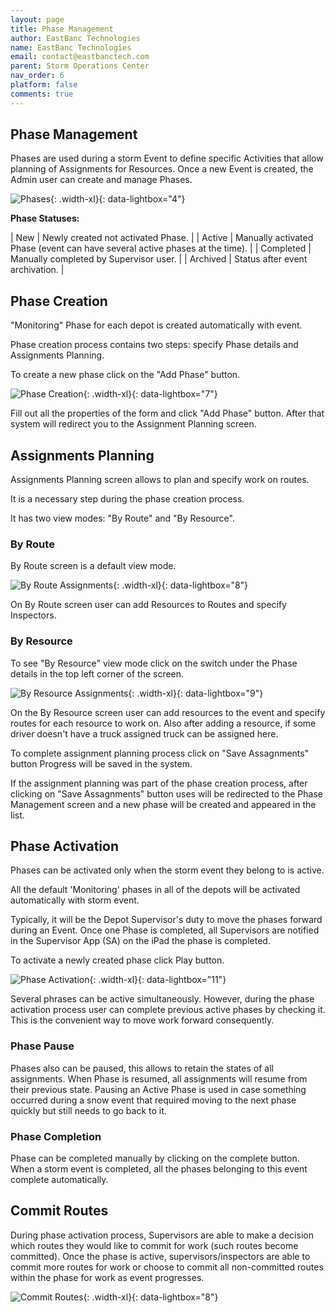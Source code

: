 ```yaml
---
layout: page
title: Phase Management
author: EastBanc Technologies
name: EastBanc Technologies
email: contact@eastbanctech.com
parent: Storm Operations Center
nav_order: 6
platform: false
comments: true
---
```


<section id="Phase-Management" markdown="1">

## Phase Management

Phases are used during a storm Event to define specific Activities that allow planning of Assignments for Resources. Once a new Event is created, the Admin user can create and manage Phases.

![Phases](/images/soc/soc-event-management/phase-management.png){: .width-xl}{: data-lightbox="4"}


**Phase Statuses:**

| New | Newly created not activated Phase. |
| Active | Manually activated Phase (event can have several active phases at the time). |
| Completed | Manually completed by Supervisor user. |
| Archived | Status after event archivation. |

<section id="Phase-Creation" markdown="1">

## Phase Creation

"Monitoring" Phase for each depot is created automatically with event.

Phase creation process contains two steps: specify Phase details and Assignments Planning.

To create a new phase click on the "Add Phase" button.

![Phase Creation](/images/soc/soc-event-management/add-phase.png){: .width-xl}{: data-lightbox="7"}

Fill out all the properties of the form and click "Add Phase" button. After that system will redirect you to the Assignment Planning screen.

</section>



<section id="Assignments-Planning" markdown="1">

## Assignments Planning

Assignments Planning screen allows to plan and specify work on routes.

It is a necessary step during the phase creation process.

It has two view modes: "By Route" and "By Resource".

### By Route

By Route screen is a default view mode.

![By Route Assignments](/images/soc/soc-event-management/edit-driver-assignments.png){: .width-xl}{: data-lightbox="8"}

On By Route screen user can add Resources to Routes and specify Inspectors.


### By Resource

To see "By Resource" view mode click on the switch under the Phase details in the top left corner of the screen.

![By Resource Assignments](/images/soc/soc-event-management/edit-driver-assignments1.png){: .width-xl}{: data-lightbox="9"}

On the By Resource screen user can add resources to the event and specify routes for each resource to work on.
Also after adding a resource, if some driver doesn't have a truck assigned truck can be assigned here.

To complete assignment planning process click on "Save Assagnments" button Progress will be saved in the system. 

If the assignment planning was part of the phase creation process, after clicking on "Save Assagnments" button uses will be redirected to the Phase Management screen and a new phase will be created and appeared in the list.

</section>




<section id="Phase-Activation" markdown="1">

## Phase Activation

Phases can be activated only when the storm event they belong to is active.

All the default 'Monitoring' phases in all of the depots will be activated automatically with storm event.

Typically, it will be the Depot Supervisor's duty to move the phases forward during an Event. Once one Phase is completed, all Supervisors are notified in the Supervisor App (SA) on the iPad the phase is completed.

To activate a newly created phase click Play button.

![Phase Activation](/images/soc/soc-event-management/phase-activation.png){: .width-xl}{: data-lightbox="11"}

Several phrases can be active simultaneously.
However, during the phase activation process user can complete previous active phases by checking it. This is the convenient way to move work forward consequently.


### Phase Pause

Phases also can be paused, this allows to retain the states of all assignments. When Phase is resumed, all assignments will resume from their previous state. Pausing an Active Phase is used in case something occurred during a snow event that required moving to the next phase quickly but still needs to go back to it. 

### Phase Completion

Phase can be completed manually by clicking on the complete button.
When a storm event is completed, all the phases belonging to this event complete automatically.

</section>
</section>


<section id="Commit-Routes" markdown="1">

## Commit Routes

During phase activation process, Supervisors are able to make a decision which routes they would like to commit for work (such routes become committed).
Once the phase is active, supervisors/inspectors are able to commit more routes for work or choose to commit all non-committed routes within the phase for work as event progresses.

![Commit Routes](/images/soc/soc-event-management/commit-routes.png){: .width-xl}{: data-lightbox="8"}

</section>